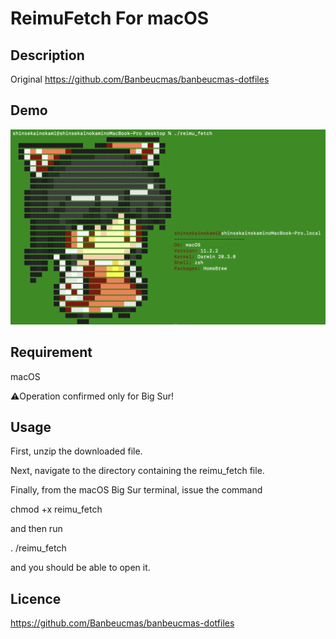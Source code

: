 ReimuFetch For macOS
====


## Description
Original https://github.com/Banbeucmas/banbeucmas-dotfiles<p>

## Demo
<img src="スクリーンショット 2021-03-10 14.11.56.png"></img>

## Requirement
macOS<p> 
  ⚠️Operation confirmed only for Big Sur!
  
## Usage
First, unzip the downloaded file.<p>
Next, navigate to the directory containing the reimu_fetch file.<p>
Finally, from the macOS Big Sur terminal, issue the command<p>
chmod +x reimu_fetch<p>
and then run<p>
. /reimu_fetch<p>
and you should be able to open it.

## Licence
https://github.com/Banbeucmas/banbeucmas-dotfiles
